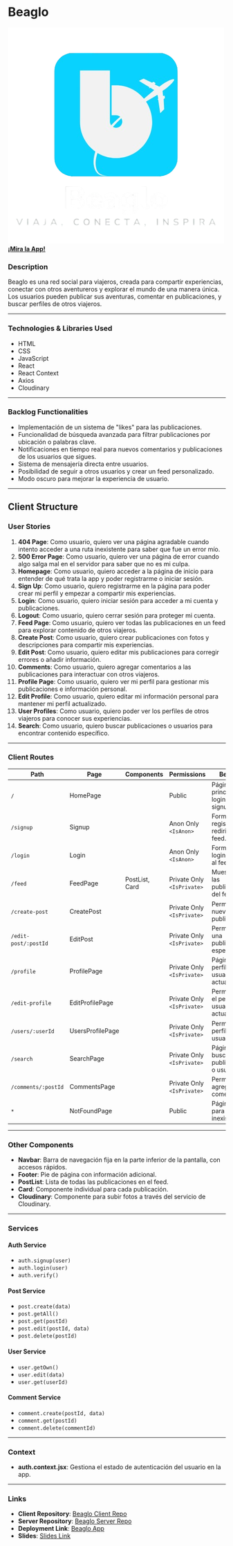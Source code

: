 # Beaglo

[![App Logo](./src/assets/Logo-dark-removebg.png)](https://beaglo.netlify.app/)  
**[¡Mira la App!](https://beaglo.netlify.app/)**

### Description
Beaglo es una red social para viajeros, creada para compartir experiencias, conectar con otros aventureros y explorar el mundo de una manera única. Los usuarios pueden publicar sus aventuras, comentar en publicaciones, y buscar perfiles de otros viajeros.

---

### Technologies & Libraries Used
- HTML
- CSS
- JavaScript
- React
- React Context
- Axios
- Cloudinary

---

### Backlog Functionalities
- Implementación de un sistema de "likes" para las publicaciones.
- Funcionalidad de búsqueda avanzada para filtrar publicaciones por ubicación o palabras clave.
- Notificaciones en tiempo real para nuevos comentarios y publicaciones de los usuarios que sigues.
- Sistema de mensajería directa entre usuarios.
- Posibilidad de seguir a otros usuarios y crear un feed personalizado.
- Modo oscuro para mejorar la experiencia de usuario.

---

## Client Structure

### User Stories

1. **404 Page**: Como usuario, quiero ver una página agradable cuando intento acceder a una ruta inexistente para saber que fue un error mío.
2. **500 Error Page**: Como usuario, quiero ver una página de error cuando algo salga mal en el servidor para saber que no es mi culpa.
3. **Homepage**: Como usuario, quiero acceder a la página de inicio para entender de qué trata la app y poder registrarme o iniciar sesión.
4. **Sign Up**: Como usuario, quiero registrarme en la página para poder crear mi perfil y empezar a compartir mis experiencias.
5. **Login**: Como usuario, quiero iniciar sesión para acceder a mi cuenta y publicaciones.
6. **Logout**: Como usuario, quiero cerrar sesión para proteger mi cuenta.
7. **Feed Page**: Como usuario, quiero ver todas las publicaciones en un feed para explorar contenido de otros viajeros.
8. **Create Post**: Como usuario, quiero crear publicaciones con fotos y descripciones para compartir mis experiencias.
9. **Edit Post**: Como usuario, quiero editar mis publicaciones para corregir errores o añadir información.
10. **Comments**: Como usuario, quiero agregar comentarios a las publicaciones para interactuar con otros viajeros.
11. **Profile Page**: Como usuario, quiero ver mi perfil para gestionar mis publicaciones e información personal.
12. **Edit Profile**: Como usuario, quiero editar mi información personal para mantener mi perfil actualizado.
13. **User Profiles**: Como usuario, quiero poder ver los perfiles de otros viajeros para conocer sus experiencias.
14. **Search**: Como usuario, quiero buscar publicaciones o usuarios para encontrar contenido específico.

---

### Client Routes

| **Path**                   | **Page**             | **Components**       | **Permissions**            | **Behavior**                                      |
|----------------------------|----------------------|----------------------|----------------------------|--------------------------------------------------|
| `/`                        | HomePage            |                      | Public                     | Página principal para login y signup.           |
| `/signup`                  | Signup              |                      | Anon Only `<IsAnon>`       | Formulario de registro, redirige al feed.       |
| `/login`                   | Login               |                      | Anon Only `<IsAnon>`       | Formulario de login, redirige al feed.          |
| `/feed`                    | FeedPage            | PostList, Card       | Private Only `<IsPrivate>` | Muestra todas las publicaciones del feed.       |
| `/create-post`             | CreatePost          |                      | Private Only `<IsPrivate>` | Permite crear nuevas publicaciones.             |
| `/edit-post/:postId`       | EditPost            |                      | Private Only `<IsPrivate>` | Permite editar una publicación específica.      |
| `/profile`                 | ProfilePage         |                      | Private Only `<IsPrivate>` | Página del perfil del usuario actual.           |
| `/edit-profile`            | EditProfilePage     |                      | Private Only `<IsPrivate>` | Permite editar el perfil del usuario actual.    |
| `/users/:userId`           | UsersProfilePage    |                      | Private Only `<IsPrivate>` | Permite ver el perfil de otro usuario.          |
| `/search`                  | SearchPage          |                      | Private Only `<IsPrivate>` | Página para buscar publicaciones o usuarios.    |
| `/comments/:postId`        | CommentsPage        |                      | Private Only `<IsPrivate>` | Permite ver y agregar comentarios.              |
| `*`                        | NotFoundPage        |                      | Public                     | Página 404 para rutas inexistentes.             |

---

### Other Components
- **Navbar**: Barra de navegación fija en la parte inferior de la pantalla, con accesos rápidos.
- **Footer**: Pie de página con información adicional.
- **PostList**: Lista de todas las publicaciones en el feed.
- **Card**: Componente individual para cada publicación.
- **Cloudinary**: Componente para subir fotos a través del servicio de Cloudinary.

---

### Services

#### Auth Service
- `auth.signup(user)`
- `auth.login(user)`
- `auth.verify()`

#### Post Service
- `post.create(data)`
- `post.getAll()`
- `post.get(postId)`
- `post.edit(postId, data)`
- `post.delete(postId)`

#### User Service
- `user.getOwn()`
- `user.edit(data)`
- `user.get(userId)`

#### Comment Service
- `comment.create(postId, data)`
- `comment.get(postId)`
- `comment.delete(commentId)`

---

### Context
- **auth.context.jsx**: Gestiona el estado de autenticación del usuario en la app.

---

### Links
- **Client Repository**: [Beaglo Client Repo](https://github.com/HelixGuardi/beaglo-app-client)
- **Server Repository**: [Beaglo Server Repo](https://github.com/HelixGuardi/beaglo-app-server)
- **Deployment Link**: [Beaglo App](https://beaglo.netlify.app/)
- **Slides**: [Slides Link](#)
